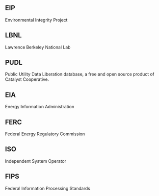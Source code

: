 ## EIP

Environmental Integrity Project

## LBNL

Lawrence Berkeley National Lab

## PUDL

Public Utility Data Liberation database, a free and open source product of Catalyst Cooperative.

## EIA

Energy Information Administration

## FERC

Federal Energy Regulatory Commission

## ISO

Independent System Operator

## FIPS

Federal Information Processing Standards
